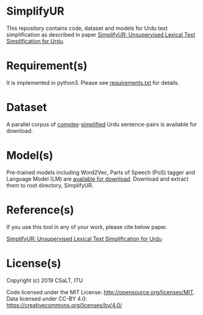 # SimplifyUR

This repository contains code, dataset and models for Urdu text simplification as described in paper [SimplifyUR: Unsupervised Lexical Text Simplification for Urdu](#).

# Requirement(s)

It is implemented in python3. Please see [requirements.txt](https://github.com/harisbinzia/SimplifyUR/blob/master/requirements.txt) for details.

# Dataset

A parallel corpus of [complex](https://github.com/harisbinzia/SimplifyUR/blob/master/Data/Complex.txt)-[simplified](https://github.com/harisbinzia/SimplifyUR/blob/master/Data/Simplified.txt) Urdu sentence-pairs is available for download.

# Model(s)

Pre-trained models including Word2Vec, Parts of Speech (PoS) tagger and Language Model (LM) are [available for download](https://drive.google.com/file/d/1RVW7C-d6hOqIPOiYVHWqiicaYaFloLeo/view). Download and extract them to root directory, SimplifyUR.

# Reference(s)

If you use this tool in any of your work, please cite below paper.

[SimplifyUR: Unsupervised Lexical Text Simplification for Urdu](#)

# License(s)

Copyright (c) 2019 CSaLT, ITU

Code licensed under the MIT License: http://opensource.org/licenses/MIT.
Data licensed under CC-BY 4.0: https://creativecommons.org/licenses/by/4.0/
